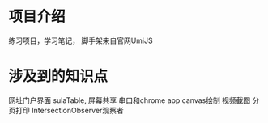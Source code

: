 # 项目介绍

练习项目，学习笔记， 脚手架来自官网UmiJS

# 涉及到的知识点

网址门户界面
sulaTable,
屏幕共享
串口和chrome app
canvas绘制
视频截图
分页打印
IntersectionObserver观察者

